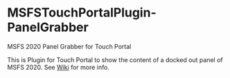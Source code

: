 # MSFSTouchPortalPlugin-PanelGrabber
MSFS 2020 Panel Grabber for Touch Portal

This is Plugin for Touch Portal to show the content of a docked out panel of MSFS 2020.
See [Wiki](https://github.com/gagagu/MSFSTouchPortalPlugin-PanelGrabber/wiki) for more info.


